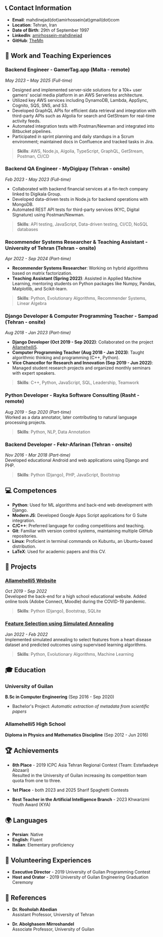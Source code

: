 <h1 style="display:none">TheMn – Cloud Backend Engineer</h1>

## 📞 Contact Information

- **Email**: mahdinejad(dot)amirhossein(at)gmail(dot)com
- **Location**: Tehran, Iran
- **Date of Birth**: 29th of September 1997
- **LinkedIn**: [amirhossein-mahdinejad](https://www.linkedin.com/in/amirhossein-mahdinejad/)
- **GitHub**: [TheMn](https://github.com/TheMn)

## 💼 Work and Teaching Experiences

### Backend Engineer - GamerTag.app (Malta - remote)
*May 2023 – May 2025 (Full-time)*  
- Designed and implemented server-side solutions for a 10k+ user gamers’ social media platform in an AWS Serverless architecture.
- Utilized key AWS services including DynamoDB,
Lambda, AppSync, Cognito, SQS, SNS, and S3.
- Developed GraphQL APIs for efficient data retrieval
and integration with third-party APIs such as Algolia
for search and GetStream for real-time activity feeds.
- Automated integration tests with Postman/Newman
and integrated into Bitbucket pipelines.
- Participated in sprint planning and daily standups in a
Scrum environment; maintained docs in Confluence
and tracked tasks in Jira.

> **Skills**:  AWS, Node.js, Algolia, TypeScript, GraphQL, GetStream, Postman, CI/CD


### Backend QA Engineer - MyDigipay (Tehran - onsite)  
*Feb 2023 - May 2023 (Full-time)*  
- Collaborated with backend financial services at a fin-tech company linked to Digikala Group.
- Developed data-driven tests in Node.js for backend
 operations with MongoDB.
- Automated REST API tests for third-party services
 (KYC, Digital Signature) using Postman/Newman.

> **Skills**: API testing, JavaScript, Data-driven testing, CI/CD, NoSQL databases

### Recommender Systems Researcher & Teaching Assistant - University of Tehran (Tehran - onsite) 
*Apr 2022 - Sep 2024 (Part-time)*  
- **Recommender Systems Researcher**: Working on hybrid algorithms based on matrix factorization.  
- **Teaching Assistant (Spring 2022)**: Assisted in Applied Machine Learning, mentoring students on Python packages like Numpy, Pandas, Matplotlib, and Scikit-learn.

> **Skills**: Python, Evolutionary Algorithms, Recommender Systems, Linear Algebra

### Django Developer & Computer Programming Teacher - Sampad (Tehran - onsite)  
*Aug 2018 - Jan 2023 (Part-time)*  
- **Django Developer (Oct 2019 - Sep 2022)**: Collaborated on the project [Allamehelli5](http://allamehelli5.ir).  
- **Computer Programming Teacher (Aug 2018 - Jan 2023)**: Taught algorithmic thinking and programming (C++, Python).  
- **Vice Chancellor for Research and Innovation (Sep 2019 - Jun 2022)**: Managed student research projects and organized monthly seminars with expert speakers.

> **Skills**: C++, Python, JavaScript, SQL, Leadership, Teamwork

### Python Developer - Rayka Software Consulting (Rasht - remote)  
*Aug 2019 - Sep 2020 (Part-time)*  
Worked as a data annotator, later contributing to natural language processing projects.

> **Skills**: Python, NLP, Data Annotation

### Backend Developer - Fekr-Afarinan (Tehran - onsite)  
*Nov 2016 - Mar 2018 (Part-time)*  
Developed educational Android and web applications using Django and PHP.

> **Skills**: Python (Django), PHP, JavaScript, Bootstrap

## 💻 Competences

- **Python**: Used for ML algorithms and back-end web development with Django.  
- **Modern JS**: Developed Google Apps Script applications for G Suite integration.  
- **C/C++**: Preferred language for coding competitions and teaching.  
- **Git**: Familiar with version control systems, maintaining multiple GitHub repositories.  
- **Linux**: Proficient in terminal commands on Kubuntu, an Ubuntu-based distribution.  
- **LaTeX**: Used for academic papers and this CV.

## 🚀 Projects

### [Allamehelli5 Website](https://github.com/TheMn/internet-engineering-project)  
*Oct 2019 - Sep 2022*  
Developed the back-end for a high school educational website. Added online tools (Adobe Connect, Moodle) during the COVID-19 pandemic.

> **Skills**: Python (Django), Bootstrap, SQLite

### [Feature Selection using Simulated Annealing](https://github.com/TheMn/Feature-Selection-using-Simulated-Annealing)  
*Jan 2022 - Feb 2022*  
Implemented simulated annealing to select features from a heart disease dataset and predicted outcomes using supervised learning algorithms.

> **Skills**: Python, Evolutionary Algorithms, Machine Learning

## 🎓 Education

### University of Guilan  
**B.Sc in Computer Engineering** (Sep 2016 - Sep 2020)  
- Bachelor's Project: *Automatic extraction of metadata from scientific papers*

### Allamehelli5 High School  
**Diploma in Physics and Mathematics Discipline** (Sep 2012 - Jun 2016)

## 🏆 Achievements

- **8th Place** - 2019 ICPC Asia Tehran Regional Contest (Team: Estefaadeye Abzaari)  
  Resulted in the University of Guilan increasing its competition team quota from one to three.

- **1st Place** - both 2023 and 2025 Sharif Spaghetti Contests

- **Best Teacher in the Artificial Intelligence Branch** - 2023 Khwarizmi Youth Award (KYA)

## 🌍 Languages

- **Persian**: Native
- **English**: Fluent
- **Italian**: Elementary proficiency


## 🎤 Volunteering Experiences

- **Executive Director** - 2019 University of Guilan Programming Contest  
- **Host and Orator** - 2019 University of Guilan Engineering Graduation Ceremony


## 📝 References

- **Dr. Rooholah Abedian**  
Assistant Professor, University of Tehran  

- **Dr. Abolghasem Mirroshandel**  
Associate Professor, University of Guilan  
